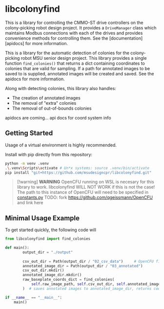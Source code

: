 # libcolonyfind

This is a library for controlling the CMMO-ST drive controllers on the
colony-picking robot design project. It provides a `DriveManager` class which
maintains Modbus connections with each of the drives and provides convenience
methods for controlling them. See the [documentation][apidocs] for more
information.

This is a library for the automatic detection of colonies for the colony-picking robot 
MSU senior design project. This library provides a single function `find_colonies()` that 
returns a dict containing coordinates to colonies that are valid for sampling. If a path 
for annotated images to be saved to is supplied, annotated images will be created and saved. 
See the apidocs for more information. 

Along with detecting colonies, this library also handles:
 - The creation of annotated images
 - The removal of "extra" colonies
 - The removal of out-of-bounds colonies

apidocs are coming...
api docs for coord system info

## Getting Started

Usage of a virtual environment is highly recommended.

Install with pip directly from this repository:

```sh
python -m venv .venv
.\.venv\Scripts\activate # Un*x systems: source .venv/bin/activate
pip install "git+https://github.com/msudesigncpr/libcolonyfind.git"
```

> [!warning] **WARNING**
> OpenCFU running on WSL is necesary for this library to work.
> libcolonyfind WILL NOT WORK if this is not the case!
> The path to this instance of OpenCFU will need to be specified in
> [constants.py](src/libcolonyfind/constants.py)
TODO: fork https://github.com/qgeissmann/OpenCFU and link here

## Minimal Usage Example

To get started quickly, the following code will 

```python
from libcolonyfind import find_colonies

def main():
        output_dir = "./output"      
        
        csv_out_dir = Path(output_dir / "02_csv_data")     # OpenCFU finds colonies within images, those coords are placed here
        annotated_image_dir = Path(output_dir / "03_annotated") 
        csv_out_dir.mkdir()
        annotated_image_dir.mkdir()
        raw_baseplate_coords_dict = find_colonies(
            self.raw_image_path, self.csv_out_dir, self.annotated_image_dir
        )  # saves annotated images to annotated_image_dir, returns coords to colonies (api docs for coord system info)

if __name__ == "__main__":
    main()
```
